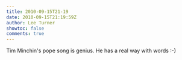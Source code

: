 ```yaml
---
title: 2010-09-15T21-19
date: 2010-09-15T21:19:59Z
author: Lee Turner
showtoc: false
comments: true
---
```


Tim Minchin's pope song is genius.  He has a real way with words :-)

